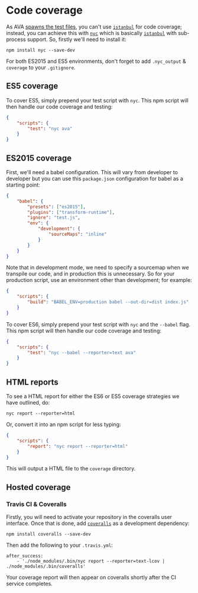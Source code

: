 # Code coverage

As AVA [spawns the test files][isolated-env], you can't use [`istanbul`] for code coverage; instead, you can achieve this with [`nyc`] which is basically [`istanbul`] with sub-process support. So, firstly we'll need to install it:

```
npm install nyc --save-dev
```

For both ES2015 and ES5 environments, don't forget to add `.nyc_output` & `coverage` to your `.gitignore`.


## ES5 coverage

To cover ES5, simply prepend your test script with `nyc`. This npm script will then handle our code coverage and testing:

```json
{
	"scripts": {
		"test": "nyc ava"
	}
}
```


## ES2015 coverage

First, we'll need a babel configuration. This will vary from developer to developer but you can use this `package.json` configuration for babel as a starting point:

```json
{
	"babel": {
		"presets": ["es2015"],
		"plugins": ["transform-runtime"],
		"ignore": "test.js",
		"env": {
			"development": {
				"sourceMaps": "inline"
			}
		}
	}
}
```

Note that in development mode, we need to specify a sourcemap when we transpile our code, and in production this is unnecessary. So for your production script, use an environment other than development; for example:

```json
{
	"scripts": {
		"build": "BABEL_ENV=production babel --out-dir=dist index.js"
	}
}
```

To cover ES6, simply prepend your test script with `nyc` and the `--babel` flag. This npm script will then handle our code coverage and testing:

```json
{
	"scripts": {
		"test": "nyc --babel --reporter=text ava"
	}
}
```


## HTML reports

To see a HTML report for either the ES6 or ES5 coverage strategies we have outlined, do:

```
nyc report --reporter=html
```

Or, convert it into an npm script for less typing:

```json
{
	"scripts": {
		"report": "nyc report --reporter=html"
	}
}
```

This will output a HTML file to the `coverage` directory.


## Hosted coverage

### Travis CI & Coveralls

Firstly, you will need to activate your repository in the coveralls user interface. Once that is done, add [`coveralls`] as a development dependency:

```
npm install coveralls --save-dev
```

Then add the following to your `.travis.yml`:

```
after_success:
	- './node_modules/.bin/nyc report --reporter=text-lcov | ./node_modules/.bin/coveralls'
```

Your coverage report will then appear on coveralls shortly after the CI service completes.

[`babel`]:      https://github.com/babel/babel
[`coveralls`]:  https://github.com/nickmerwin/node-coveralls
[isolated-env]: https://github.com/sindresorhus/ava#isolated-environment
[`istanbul`]:   https://github.com/gotwarlost/istanbul
[`nyc`]:        https://github.com/bcoe/nyc
